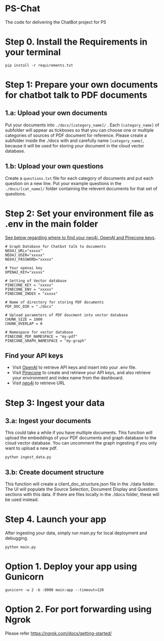 # PS-Chat
The code for delivering the ChatBot project for PS

# Step 0. Install the Requirements in your terminal

```
pip install -r requirements.txt

```

# Step 1: Prepare your own documents for chatbot talk to PDF documents

## 1.a: Upload your own documents
Put your documents into ``./docs/[category_name]/`` . Each ``[category_name]`` of subfolder will appear as tickboxes so that you can choose one or multiple categories of sources of PDF document for reference. Please create a subfolder inside the ./docs with and carefully name ``[category_name]``, because it will be used for storing your document in the cloud vector database.

## 1.b: Upload your own questions
Create a  ```questions.txt``` file for each category of documents and put each question on a new line. Put your example questions in the ``` ./docs/[cat_name]/ ``` folder containing the relevent documents for that set of questions.

# Step 2: Set your environment file as .env in the main folder

[See below regarding where to find your neo4j, OpenAI and Pinecone keys](#find-your-api-keys).

```
# Graph Database for Chatbot talk to documents
NEO4J_URL="xxxxx"
NEO4J_USER="xxxxx"
NEO4J_PASSWORD="xxxxx"

# Your openai key 
OPENAI_KEY="xxxxx"

# Setting of Vector database
PINECONE_KEY = "xxxxx"
PINECONE_ENV = "xxxxx"
PINECONE_INDEX = "xxxxx"

# Name of directory for storing PDF documents
PDF_DOC_DIR = "./docs" 

# Upload parameters of PDF doucment into vector database
CHUNK_SIZE = 1000 
CHUNK_OVERLAP = 0

# Namespace for vector database
PINECONE_PDF_NAMESPACE = "my-pdf" 
PINECONE_GRAPH_NAMESPACE = "my-graph" 

```

## Find your API keys

- Visit [OpenAI](https://help.openai.com/en/articles/4936850-where-do-i-find-my-secret-api-key) to retrieve API keys and insert into your .env file.
- Visit [Pinecone](https://docs.pinecone.io/docs/quickstart#2-get-and-verify-your-pinecone-api-key) to create and retrieve your API keys, and also retrieve your environment and index name from the dashboard.
- Visit [neo4j](https://neo4j.com/docs/browser-manual/current/operations/dbms-connection/) to retrieve URL


# Step 3: Ingest your data

## 3.a: Ingest your documents
This could take a while if you have multiple documents. This function will upload the embeddings of your PDF documents and graph database to the cloud vector database.
You can uncomment the graph ingesting if you only want to upload a new pdf.

```
python ingest_data.py
```

## 3.b: Create document structure
This function will create a client_doc_structure.json file in the ./data folder. The UI will populate the Source Selection, Document Display and Questions sections with this data. If there are files locally in the ./docs folder, these will be used instead.


# Step 4. Launch your app
After ingesting your data, simply run main.py for local deployment and debugging.

```
python main.py
```

# Option 1. Deploy your app using Gunicorn

```
gunicorn -w 2 -b :8000 main:app --timeout=120
```

# Option 2. For port forwarding using Ngrok
Please refer https://ngrok.com/docs/getting-started/
